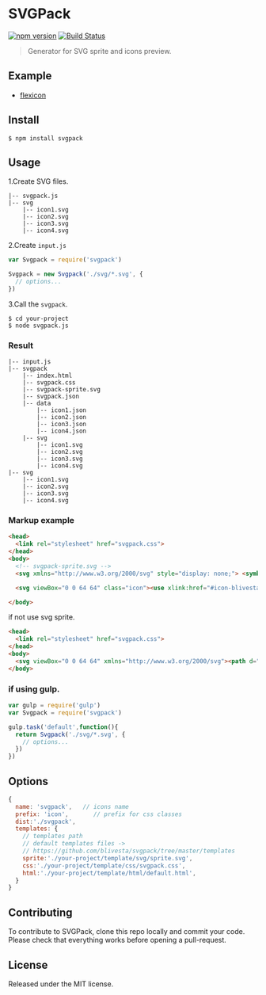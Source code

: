 # SVGPack

[![npm version](https://img.shields.io/npm/v/svgpack.svg?style=flat-square)](https://www.npmjs.com/package/svgpack)
[![Build Status](https://img.shields.io/travis/blivesta/svgpack/master.svg?style=flat-square)](https://travis-ci.org/blivesta/svgpack)


> Generator for SVG sprite and icons preview.

## Example
- [flexicon](https://github.com/blivesta/flexicon)


## Install

```
$ npm install svgpack
```


## Usage

1.Create SVG files.
```
|-- svgpack.js
|-- svg
    |-- icon1.svg
    |-- icon2.svg
    |-- icon3.svg
    |-- icon4.svg
```

2.Create `input.js`
```js
var Svgpack = require('svgpack')

Svgpack = new Svgpack('./svg/*.svg', {
  // options...
})
```

3.Call the `svgpack`.
```
$ cd your-project
$ node svgpack.js
```

### Result

```
|-- input.js
|-- svgpack
    |-- index.html
    |-- svgpack.css
    |-- svgpack-sprite.svg
    |-- svgpack.json
    |-- data
        |-- icon1.json
        |-- icon2.json
        |-- icon3.json
        |-- icon4.json
    |-- svg
        |-- icon1.svg
        |-- icon2.svg
        |-- icon3.svg
        |-- icon4.svg
|-- svg
    |-- icon1.svg
    |-- icon2.svg
    |-- icon3.svg
    |-- icon4.svg
```

### Markup example

```html
<head>
  <link rel="stylesheet" href="svgpack.css">
</head>
<body>
  <!-- svgpack-sprite.svg -->
  <svg xmlns="http://www.w3.org/2000/svg" style="display: none;"> <symbol id="icon-blivesta" viewBox="0 0 64 64"><g> <path d="M35.094 0l-15.97 15.965 15.97 15.963-16.037 16.037L35.094 64H64V0H35.094zm14.5 54.812l-8.07-8.062 8.07-8.066 8.062 8.066-8.062 8.062zm0-29.777l-8.07-8.062 8.07-8.064 8.062 8.06-8.062 8.06z"/> </g></symbol></svg>

  <svg viewBox="0 0 64 64" class="icon"><use xlink:href="#icon-blivesta"></use></svg>

</body>
```

if not use svg sprite.
```html
<head>
  <link rel="stylesheet" href="svgpack.css">
</head>
<body>
  <svg viewBox="0 0 64 64" xmlns="http://www.w3.org/2000/svg"><path d="M35.094 0l-15.97 15.965 15.97 15.963-16.037 16.037L35.094 64H64V0H35.094zm14.5 54.812l-8.07-8.062 8.07-8.066 8.062 8.066-8.062 8.062zm0-29.777l-8.07-8.062 8.07-8.064 8.062 8.06-8.062 8.06z"/></svg>
</body>
```

### if using gulp.

```js
var gulp = require('gulp')
var Svgpack = require('svgpack')

gulp.task('default',function(){
  return Svgpack('./svg/*.svg', {
    // options...
  })
})
```


## Options
```js
{
  name: 'svgpack',   // icons name
  prefix: 'icon',       // prefix for css classes
  dist:'./svgpack',
  templates: {
    // templates path
    // default templates files ->
    // https://github.com/blivesta/svgpack/tree/master/templates
    sprite:'./your-project/template/svg/sprite.svg',
    css:'./your-project/template/css/svgpack.css',
    html:'./your-project/template/html/default.html',
  }
}
```

## Contributing

To contribute to SVGPack, clone this repo locally and commit your code.  
Please check that everything works before opening a pull-request.


## License
Released under the MIT license.
